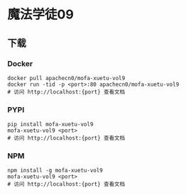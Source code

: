 # 魔法学徒09

## 下载

### Docker

```
docker pull apachecn0/mofa-xuetu-vol9
docker run -tid -p <port>:80 apachecn0/mofa-xuetu-vol9
# 访问 http://localhost:{port} 查看文档
```

### PYPI

```
pip install mofa-xuetu-vol9
mofa-xuetu-vol9 <port>
# 访问 http://localhost:{port} 查看文档
```

### NPM

```
npm install -g mofa-xuetu-vol9
mofa-xuetu-vol9 <port>
# 访问 http://localhost:{port} 查看文档
```